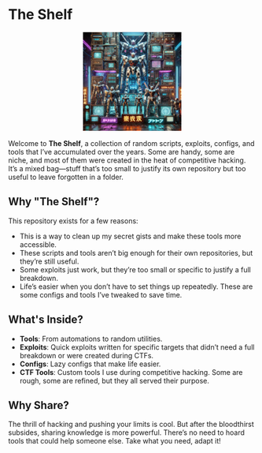 # The Shelf

<p align="center">
  <img src="/img/shelf.webp" width="200">


Welcome to **The Shelf**, a collection of random scripts, exploits, configs, and tools that I’ve accumulated over the years. Some are handy, some are niche, and most of them were created in the heat of competitive hacking. It’s a mixed bag—stuff that’s too small to justify its own repository but too useful to leave forgotten in a folder.


## Why "The Shelf"?

This repository exists for a few reasons:
- This is a way to clean up my secret gists and make these tools more accessible.
- These scripts and tools aren’t big enough for their own repositories, but they’re still useful.
- Some exploits just work, but they’re too small or specific to justify a full breakdown.
- Life’s easier when you don’t have to set things up repeatedly. These are some configs and tools I’ve tweaked to save time.


## What's Inside?

- **Tools**: From automations to random utilities.
- **Exploits**: Quick exploits written for specific targets that didn’t need a full breakdown or were created during CTFs.
- **Configs**: Lazy configs that make life easier.
- **CTF Tools**: Custom tools I use during competitive hacking. Some are rough, some are refined, but they all served their purpose.


## Why Share?

The thrill of hacking and pushing your limits is cool. But after the bloodthirst subsides, sharing knowledge is more powerful. There’s no need to hoard tools that could help someone else. Take what you need, adapt it!
